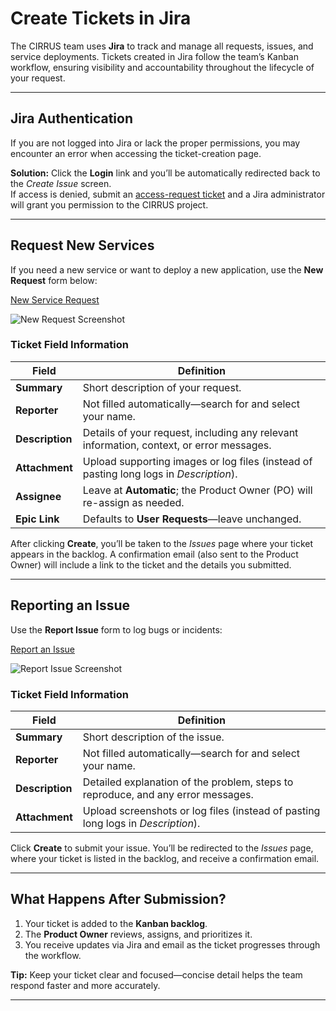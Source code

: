 # Create Tickets in Jira

The CIRRUS team uses **Jira** to track and manage all requests, issues, and service deployments. Tickets created in Jira follow the team’s <span title="Kanban: Agile framework that visualizes work on a board and limits WIP.">Kanban</span> workflow, ensuring visibility and accountability throughout the lifecycle of your request.

---

## Jira Authentication

If you are not logged into Jira or lack the proper permissions, you may encounter an error when accessing the ticket-creation page.

**Solution:** Click the **Login** link and you’ll be automatically redirected back to the *Create Issue* screen.  
If access is denied, submit an [access-request ticket](https://ithelp.ucar.edu/servicedesk/customer/portal/2/create/17) and a Jira administrator will grant you permission to the CIRRUS project.

---

## Request New Services

If you need a new service or want to deploy a new application, use the **New Request** form below:

[New Service Request](https://jira.ucar.edu/secure/CreateIssueDetails!init.jspa?pid=18470&issuetype=10903&customfield_10281=CCPP-108)

![New Request Screenshot](../../media/jira/user-request.png)

### Ticket Field Information

| Field        | Definition                                                                                                              |
|--------------|-------------------------------------------------------------------------------------------------------------------------|
| **Summary**  | Short description of your request.                                                                                      |
| **Reporter** | Not filled automatically—search for and select your name.                                                               |
| **Description** | Details of your request, including any relevant information, context, or error messages.                             |
| **Attachment**  | Upload supporting images or log files (instead of pasting long logs in *Description*).                                |
| **Assignee** | Leave at **Automatic**; the Product Owner (PO) will re-assign as needed.                                                |
| **Epic Link** | Defaults to **User Requests**—leave unchanged.                                                                         |

After clicking **Create**, you’ll be taken to the *Issues* page where your ticket appears in the backlog. A confirmation email (also sent to the <span title="Product Owner: Role responsible for maximizing product value and prioritizing the backlog.">Product Owner</span>) will include a link to the ticket and the details you submitted.

---

## Reporting an Issue

Use the **Report Issue** form to log bugs or incidents:

[Report an Issue](https://jira.ucar.edu/secure/CreateIssueDetails!init.jspa?pid=18470&issuetype=10905)

![Report Issue Screenshot](../../media/jira/create-issue.png)

### Ticket Field Information

| Field        | Definition                                                                                                              |
|--------------|-------------------------------------------------------------------------------------------------------------------------|
| **Summary**  | Short description of the issue.                                                                                         |
| **Reporter** | Not filled automatically—search for and select your name.                                                               |
| **Description** | Detailed explanation of the problem, steps to reproduce, and any error messages.                                     |
| **Attachment**  | Upload screenshots or log files (instead of pasting long logs in *Description*).                                      |

Click **Create** to submit your issue. You’ll be redirected to the *Issues* page, where your ticket is listed in the backlog, and receive a confirmation email.

---

## What Happens After Submission?

1. Your ticket is added to the **Kanban backlog**.  
2. The **Product Owner** reviews, assigns, and prioritizes it.  
3. You receive updates via Jira and email as the ticket progresses through the workflow.

**Tip:** Keep your ticket clear and focused—concise detail helps the team respond faster and more accurately.

---



